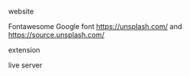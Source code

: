 website

Fontawesome
Google font
https://unsplash.com/  and https://source.unsplash.com/


extension

live server

